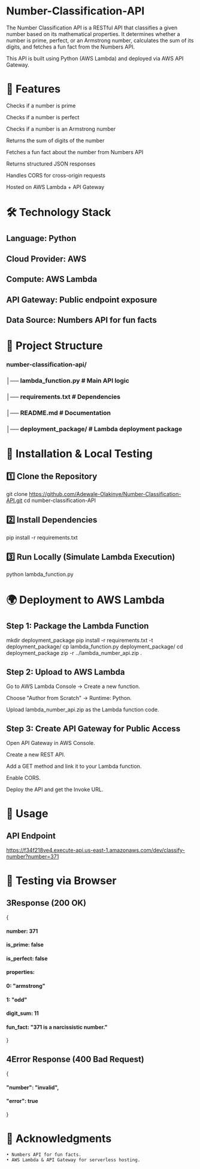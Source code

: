 # Number-Classification-API
The Number Classification API is a RESTful API that classifies a given number based on its mathematical properties. It determines whether a number is prime, perfect, or an Armstrong number, calculates the sum of its digits, and fetches a fun fact from the Numbers API.

This API is built using Python (AWS Lambda) and deployed via AWS API Gateway.

# 📌 Features

Checks if a number is prime

Checks if a number is perfect

Checks if a number is an Armstrong number

Returns the sum of digits of the number

Fetches a fun fact about the number from Numbers API

Returns structured JSON responses

Handles CORS for cross-origin requests

Hosted on AWS Lambda + API Gateway

# 🛠️ Technology Stack

## Language: Python

## Cloud Provider: AWS

## Compute: AWS Lambda

## API Gateway: Public endpoint exposure

## Data Source: Numbers API for fun facts

# 📂 Project Structure

### number-classification-api/
### │── lambda_function.py  # Main API logic
### │── requirements.txt    # Dependencies
### │── README.md           # Documentation
### │── deployment_package/ # Lambda deployment package


# 🔧 Installation & Local Testing

## 1️⃣ Clone the Repository

git clone https://github.com/Adewale-Olakinye/Number-Classification-API.git
cd number-classification-API

## 2️⃣ Install Dependencies

pip install -r requirements.txt

## 3️⃣ Run Locally (Simulate Lambda Execution)

python lambda_function.py

# 🌍 Deployment to AWS Lambda

## Step 1: Package the Lambda Function

mkdir deployment_package
pip install -r requirements.txt -t deployment_package/
cp lambda_function.py deployment_package/
cd deployment_package
zip -r ../lambda_number_api.zip .

## Step 2: Upload to AWS Lambda

Go to AWS Lambda Console → Create a new function.

Choose "Author from Scratch" → Runtime: Python.

Upload lambda_number_api.zip as the Lambda function code.

## Step 3: Create API Gateway for Public Access

Open API Gateway in AWS Console.

Create a new REST API.

Add a GET method and link it to your Lambda function.

Enable CORS.

Deploy the API and get the Invoke URL.

# 🎯 Usage

## API Endpoint

https://f34f218ve4.execute-api.us-east-1.amazonaws.com/dev/classify-number?number=371

# 🚀 Testing via Browser

## 3️Response (200 OK)
{
#### number:	371
#### is_prime:	false
#### is_perfect:	false
#### properties:	
#### 0:	"armstrong"
#### 1:	"odd"
#### digit_sum:	11
#### fun_fact:	"371 is a narcissistic number."
}

## 4️Error Response (400 Bad Request)
{
   #### "number": "invalid",
  #### "error": true
}

# 🌟 Acknowledgments
    • Numbers API for fun facts.
    • AWS Lambda & API Gateway for serverless hosting.
    
